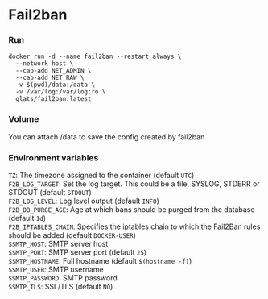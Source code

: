 # Fail2ban
### Run
```
docker run -d --name fail2ban --restart always \
  --network host \
  --cap-add NET_ADMIN \
  --cap-add NET_RAW \
  -v $(pwd)/data:/data \
  -v /var/log:/var/log:ro \
  glats/fail2ban:latest
```

### Volume

You can attach /data to save the config created by fail2ban


### Environment variables

`TZ`: The timezone assigned to the container (default `UTC`)  
`F2B_LOG_TARGET`: Set the log target. This could be a file, SYSLOG, STDERR or STDOUT (default `STDOUT`)  
`F2B_LOG_LEVEL`: Log level output (default `INFO`)  
`F2B_DB_PURGE_AGE`: Age at which bans should be purged from the database (default `1d`)  
`F2B_IPTABLES_CHAIN`: Specifies the iptables chain to which the Fail2Ban rules should be added (default `DOCKER-USER`)  
`SSMTP_HOST`: SMTP server host  
`SSMTP_PORT`: SMTP server port (default `25`)  
`SSMTP_HOSTNAME`: Full hostname (default `$(hostname -f)`)  
`SSMTP_USER`: SMTP username  
`SSMTP_PASSWORD`: SMTP password  
`SSMTP_TLS`: SSL/TLS (default `NO`)  